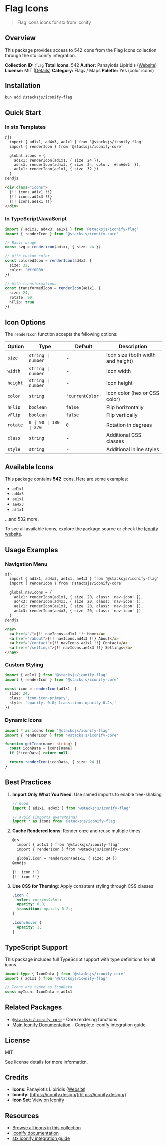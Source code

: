# Flag Icons

> Flag Icons icons for stx from Iconify

## Overview

This package provides access to 542 icons from the Flag Icons collection through the stx iconify integration.

**Collection ID:** `flag`
**Total Icons:** 542
**Author:** Panayiotis Lipiridis ([Website](https://github.com/lipis/flag-icons))
**License:** MIT ([Details](https://github.com/lipis/flag-icons/blob/main/LICENSE))
**Category:** Flags / Maps
**Palette:** Yes (color icons)

## Installation

```bash
bun add @stacksjs/iconify-flag
```

## Quick Start

### In stx Templates

```html
@js
  import { ad1x1, ad4x3, ae1x1 } from '@stacksjs/iconify-flag'
  import { renderIcon } from '@stacksjs/iconify-core'

  global.icons = {
    ad1x1: renderIcon(ad1x1, { size: 24 }),
    ad4x3: renderIcon(ad4x3, { size: 24, color: '#4a90e2' }),
    ae1x1: renderIcon(ae1x1, { size: 32 })
  }
@endjs

<div class="icons">
  {!! icons.ad1x1 !!}
  {!! icons.ad4x3 !!}
  {!! icons.ae1x1 !!}
</div>
```

### In TypeScript/JavaScript

```typescript
import { ad1x1, ad4x3, ae1x1 } from '@stacksjs/iconify-flag'
import { renderIcon } from '@stacksjs/iconify-core'

// Basic usage
const svg = renderIcon(ad1x1, { size: 24 })

// With custom color
const coloredIcon = renderIcon(ad4x3, {
  size: 32,
  color: '#ff0000'
})

// With transformations
const transformedIcon = renderIcon(ae1x1, {
  size: 24,
  rotate: 90,
  hFlip: true
})
```

## Icon Options

The `renderIcon` function accepts the following options:

| Option | Type | Default | Description |
|--------|------|---------|-------------|
| `size` | `string \| number` | - | Icon size (both width and height) |
| `width` | `string \| number` | - | Icon width |
| `height` | `string \| number` | - | Icon height |
| `color` | `string` | `'currentColor'` | Icon color (hex or CSS color) |
| `hFlip` | `boolean` | `false` | Flip horizontally |
| `vFlip` | `boolean` | `false` | Flip vertically |
| `rotate` | `0 \| 90 \| 180 \| 270` | `0` | Rotation in degrees |
| `class` | `string` | - | Additional CSS classes |
| `style` | `string` | - | Additional inline styles |

## Available Icons

This package contains **542** icons. Here are some examples:

- `ad1x1`
- `ad4x3`
- `ae1x1`
- `ae4x3`
- `af1x1`

...and 532 more.

To see all available icons, explore the package source or check the [Iconify website](https://icon-sets.iconify.design/flag/).

## Usage Examples

### Navigation Menu

```html
@js
  import { ad1x1, ad4x3, ae1x1, ae4x3 } from '@stacksjs/iconify-flag'
  import { renderIcon } from '@stacksjs/iconify-core'

  global.navIcons = {
    ad1x1: renderIcon(ad1x1, { size: 20, class: 'nav-icon' }),
    ad4x3: renderIcon(ad4x3, { size: 20, class: 'nav-icon' }),
    ae1x1: renderIcon(ae1x1, { size: 20, class: 'nav-icon' }),
    ae4x3: renderIcon(ae4x3, { size: 20, class: 'nav-icon' })
  }
@endjs

<nav>
  <a href="/">{!! navIcons.ad1x1 !!} Home</a>
  <a href="/about">{!! navIcons.ad4x3 !!} About</a>
  <a href="/contact">{!! navIcons.ae1x1 !!} Contact</a>
  <a href="/settings">{!! navIcons.ae4x3 !!} Settings</a>
</nav>
```

### Custom Styling

```typescript
import { ad1x1 } from '@stacksjs/iconify-flag'
import { renderIcon } from '@stacksjs/iconify-core'

const icon = renderIcon(ad1x1, {
  size: 24,
  class: 'icon icon-primary',
  style: 'opacity: 0.8; transition: opacity 0.2s;'
})
```

### Dynamic Icons

```typescript
import * as icons from '@stacksjs/iconify-flag'
import { renderIcon } from '@stacksjs/iconify-core'

function getIcon(name: string) {
  const iconData = icons[name]
  if (!iconData) return null

  return renderIcon(iconData, { size: 24 })
}
```

## Best Practices

1. **Import Only What You Need**: Use named imports to enable tree-shaking
   ```typescript
   // Good
   import { ad1x1, ad4x3 } from '@stacksjs/iconify-flag'

   // Avoid (imports everything)
   import * as icons from '@stacksjs/iconify-flag'
   ```

2. **Cache Rendered Icons**: Render once and reuse multiple times
   ```html
   @js
     import { ad1x1 } from '@stacksjs/iconify-flag'
     import { renderIcon } from '@stacksjs/iconify-core'

     global.icon = renderIcon(ad1x1, { size: 24 })
   @endjs

   {!! icon !!}
   {!! icon !!}
   ```

3. **Use CSS for Theming**: Apply consistent styling through CSS classes
   ```css
   .icon {
     color: currentColor;
     opacity: 0.8;
     transition: opacity 0.2s;
   }

   .icon:hover {
     opacity: 1;
   }
   ```

## TypeScript Support

This package includes full TypeScript support with type definitions for all icons.

```typescript
import type { IconData } from '@stacksjs/iconify-core'
import { ad1x1 } from '@stacksjs/iconify-flag'

// Icons are typed as IconData
const myIcon: IconData = ad1x1
```

## Related Packages

- [`@stacksjs/iconify-core`](../iconify-core) - Core rendering functions
- [Main Iconify Documentation](../../docs/iconify.md) - Complete iconify integration guide

## License

MIT

See [license details](https://github.com/lipis/flag-icons/blob/main/LICENSE) for more information.

## Credits

- **Icons**: Panayiotis Lipiridis ([Website](https://github.com/lipis/flag-icons))
- **Iconify**: [https://iconify.design/](https://iconify.design/)
- **Icon Set**: [View on Iconify](https://icon-sets.iconify.design/flag/)

## Resources

- [Browse all icons in this collection](https://icon-sets.iconify.design/flag/)
- [Iconify documentation](https://iconify.design/docs/)
- [stx iconify integration guide](../../docs/iconify.md)
